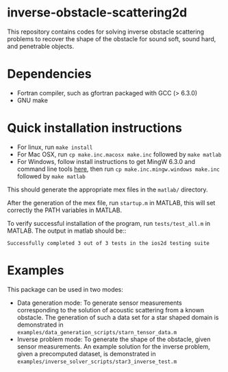# inverse-obstacle-scattering2d
This repository contains codes for solving inverse obstacle scattering problems 
to recover the shape of the obstacle for sound soft, sound hard, and 
penetrable objects. 

# Dependencies
* Fortran compiler, such as gfortran packaged with GCC (> 6.3.0)
* GNU make

# Quick installation instructions
* For linux, run ``make install``
* For Mac OSX, run ``cp make.inc.macosx make.inc`` followed by ``make
  matlab``
* For Windows, follow install instructions to get MingW 6.3.0 and command line tools [here](https://fmm3d.readthedocs.io/en/latest/install.html), then run ``cp make.inc.mingw.windows make.inc`` followed by ``make matlab``

This should generate the appropriate mex files in the ``matlab/``
directory.

After the generation of the mex file, run ``startup.m`` in MATLAB, this
will set correctly the PATH variables in MATLAB.

To verify successful installation of the program, run ``tests/test_all.m`` in 
MATLAB. The output in matlab should be::

    Successfully completed 3 out of 3 tests in the ios2d testing suite

# Examples
This package can be used in two modes: 

* Data generation mode: To generate sensor measurements corresponding to the solution of acoustic scattering
from a known obstacle. The generation of such a
data set for a star shaped domain is demonstrated in
``examples/data_generation_scripts/starn_tensor_data.m``
* Inverse problem mode: To generate the shape of the obstacle, given sensor measurements. 
An example solution for the inverse problem, given a precomputed
dataset, is demonstrated in
``examples/inverse_solver_scripts/star3_inverse_test.m``

